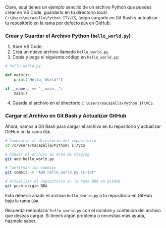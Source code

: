 Claro, aquí tienes un ejemplo sencillo de un archivo Python que puedes crear en VS Code, guardarlo en tu directorio local `C:\Users\macazella\Python IT\VCS`, luego cargarlo en Git Bash y actualizar tu repositorio en la rama por defecto `DBA` en GitHub:

### Crear y Guardar el Archivo Python (`hello_world.py`)

1. Abre VS Code.
2. Crea un nuevo archivo llamado `hello_world.py`.
3. Copia y pega el siguiente código en `hello_world.py`:

```python
# hello_world.py

def main():
    print("Hello, World!")

if __name__ == "__main__":
    main()
```

4. Guarda el archivo en el directorio `C:\Users\macazella\Python IT\VCS`.

### Cargar el Archivo en Git Bash y Actualizar GitHub

Ahora, vamos a Git Bash para cargar el archivo en tu repositorio y actualizar GitHub en la rama `DBA`.

```bash
# Cambiarse al directorio del repositorio
cd /c/Users/macazella/Python\ IT/VCS

# Añadir el archivo al área de staging
git add hello_world.py

# Confirmar los cambios
git commit -m "Add hello_world.py script"

# Actualizar el repositorio en la rama DBA en GitHub
git push origin DBA
```

Esto debería añadir el archivo `hello_world.py` a tu repositorio en GitHub bajo la rama `DBA`.

Recuerda reemplazar `hello_world.py` con el nombre y contenido del archivo que deseas cargar. Si tienes algún problema o necesitas más ayuda, házmelo saber.